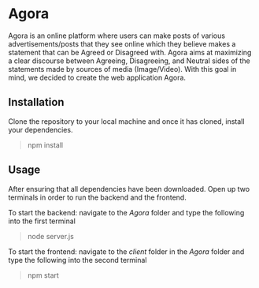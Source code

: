# Agora
Agora is an online platform where users can make posts of various advertisements/posts that they see online which they believe makes a statement that can be Agreed or Disagreed with. Agora aims at maximizing a clear discourse between Agreeing, Disagreeing, and Neutral sides of the statements made by sources of media (Image/Video). With this goal in mind, we decided to create the web application Agora.


## Installation
Clone the repository to your local machine and once it has cloned, install your dependencies.
> npm install

## Usage
After ensuring that all dependencies have been downloaded.
Open up two terminals in order to run the backend and the frontend.


To start the backend: navigate to the *Agora* folder and type the following into the first terminal
> node server.js

To start the frontend: navigate to the *client* folder in the *Agora* folder and type the following into the second terminal
> npm start


